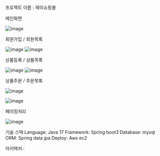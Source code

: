 프로젝트 이름 : 제이쇼핑몰

메인화면

![image](https://github.com/leejunwoo0202/shoppingmall/assets/70324099/3acc8183-9b5e-4415-98f7-315a97ad3980)

회원가입 / 회원목록
 
![image](https://github.com/leejunwoo0202/shoppingmall/assets/70324099/121495de-3aae-4660-8ace-b7841e12b125) ![image](https://github.com/leejunwoo0202/shoppingmall/assets/70324099/994b1afb-b5be-45fd-b897-2052eaa7d590)

상품등록 / 상품목록

![image](https://github.com/leejunwoo0202/shoppingmall/assets/70324099/b8d8052d-774f-4cd2-bfde-fa4903eeb490) 
![image](https://github.com/leejunwoo0202/shoppingmall/assets/70324099/de787f48-e3e1-4daa-afdb-e2980a0adb58)

상품주문 / 주문목록

![image](https://github.com/leejunwoo0202/shoppingmall/assets/70324099/b6913f1f-853e-407a-9b3a-455e4943b245) 

![image](https://github.com/leejunwoo0202/shoppingmall/assets/70324099/0c70f910-2014-4eb0-a7c2-5f2fe932c9a8)

페이징처리

![image](https://github.com/leejunwoo0202/shoppingmall/assets/70324099/5a8d25ed-653e-40eb-97bd-80f736f8c25d)



기술 스택
Language: Java 17
Framework: Spring boot3
Database: mysql
ORM: Spring data jpa
Deploy: Aws ec2

아키텍처 : 
